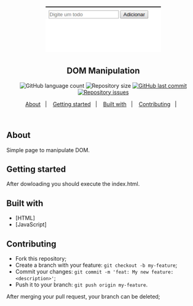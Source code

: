 <h1 align="center">
    <img alt="DOM Manitulation" title="#dommanipulation" src="App/imagens/todo.gif" width="300px" />
</h1>

<h2 align="center">
  DOM Manipulation
</h2>
<p align="center">
  <img alt="GitHub language count" src="https://img.shields.io/github/languages/count/DebAmorim/dom_manipulation">

  <img alt="Repository size" src="https://img.shields.io/github/repo-size/DebAmorim/dom_manipulation">
  
  <a href="https://github.com/DebAmorim/dom_manipulation/commits/master">
    <img alt="GitHub last commit" src="https://img.shields.io/github/last-commit/DebAmorim/dom_manipulation">
  </a>

  <a href="https://github.com/DebAmorim/dom_manipulation/issues">
    <img alt="Repository issues" src="https://img.shields.io/github/issues/DebAmorim/dom_manipulation">
  </a>

</p>

<!-- <p align="center">
    <a href="https://insomnia.rest/run/?label=Be%20The%20Hero%20API&uri=https%3A%2F%2Fraw.githubusercontent.com%2Fvsalbuq%2Fbe-the-hero%2Fmaster%2FInsomnia_2020-03-25.json" target="_blank"><img src="https://insomnia.rest/images/run.svg" alt="Run in Insomnia"></a>
</p> -->

<p align="center">
  <a href="#about">About</a>&nbsp;&nbsp;&nbsp;|&nbsp;&nbsp;&nbsp;
  <a href="#getting-started">Getting started</a>&nbsp;&nbsp;&nbsp;|&nbsp;&nbsp;&nbsp;
  <a href="#built-with">Built with</a>&nbsp;&nbsp;&nbsp;|&nbsp;&nbsp;&nbsp;
  <a href="#contributing">Contributing</a>&nbsp;&nbsp;&nbsp;|&nbsp;&nbsp;&nbsp;
</p>

<br>

<!-- <p align="center">
  <img alt="Frontend" src=".github/be-the-hero-desktop.gif" width="50%">
</p> -->


## About

Simple page to manipulate DOM.

## Getting started

After dowloading you should execute the index.html.


## Built with

* [HTML]
* [JavaScript]

<!-- ## Layout

 You can download the layout (`.sketch`) using [this link](.github/DevRadar.sketch).

To open it in any SO, use [Figma](https://figma.com). -->

## Contributing

* Fork this repository;
* Create a branch with your feature: `git checkout -b my-feature`;
* Commit your changes: `git commit -m 'feat: My new feature: <description>'`;
* Push it to your branch: `git push origin my-feature`.

After merging your pull request, your branch can be deleted;
